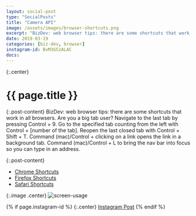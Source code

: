 ```yaml
---
layout: social-post
type: "SocialPosts"
title: "Camera API"
image: /assets/images/browser-shortcuts.png
excerpt: "BizDev: web browser tips: there are some shortcuts that work in all browsers"
date: 2019-03-19
categories: [biz-dev, browser]
instagram-id: BvM3G5zALAC
docs: 
---
```

{:.center}
# {{ page.title }}

{:.post-content}
BizDev: web browser tips: there are some shortcuts that work in all browsers. 
Are you a big tab user? Navigate to the last tab by pressing Control + 9. Go to 
the specified tab counting from the left with Control + [number of the tab]. 
Reopen the last closed tab with Control + Shift + T. Command (mac)/Control + 
clicking on a link opens the link in a background tab. Command (mac)/Control + 
L to bring the nav bar into focus so you can type in an address.

{:.post-content}
* <a href="https://support.google.com/chrome/answer/157179?hl=en" target="_blank">Chrome Shortcuts</a>
* <a href="https://support.mozilla.org/en-US/kb/keyboard-shortcuts-perform-firefox-tasks-quickly" target="_blank">Firefox Shortcuts</a>
* <a href="https://support.apple.com/guide/safari/keyboard-and-other-shortcuts-cpsh003/mac" target="_blank">Safari Shortcuts</a>

{:.image .center}
![screen-usage]({{page.image}})

{% if page.instagram-id %}
{:.center}
<a class="insta-link" href="https://www.instagram.com/p/{{page.instagram-id}}" target="_blank">Instagram Post</a>
{% endif %}






